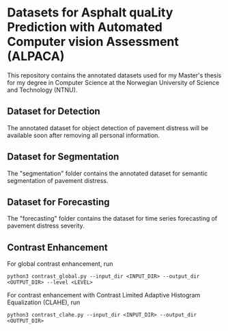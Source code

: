 # Datasets for Asphalt quaLity Prediction with Automated Computer vision Assessment (ALPACA)

This repository contains the annotated datasets used for my Master's thesis for my degree in Computer Science at the Norwegian University of Science and Technology (NTNU).

## Dataset for Detection
The annotated dataset for object detection of pavement distress will be available soon after removing all personal information.

## Dataset for Segmentation
The "segmentation" folder contains the annotated dataset for semantic segmentation of pavement distress.

## Dataset for Forecasting
The "forecasting" folder contains the dataset for time series forecasting of pavement distress severity.

## Contrast Enhancement
For global contrast enhancement, run

```
python3 contrast_global.py --input_dir <INPUT_DIR> --output_dir <OUTPUT_DIR> --level <LEVEL>
```

For contrast enhancement with Contrast Limited Adaptive Histogram Equalization (CLAHE), run

```
python3 contrast_clahe.py --input_dir <INPUT_DIR> --output_dir <OUTPUT_DIR>
```